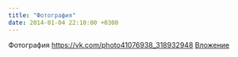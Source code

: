 ```yaml
---
title: "Фотография"
date: 2014-01-04 22:10:00 +0300
---
```


Фотография
<a class="vk-attach" href="https://vk.com/photo41076938_318932948">https://vk.com/photo41076938_318932948</a>
<a class="vk-attach" href="https://vk.com/photo41076938_318932948">Вложение</a>

